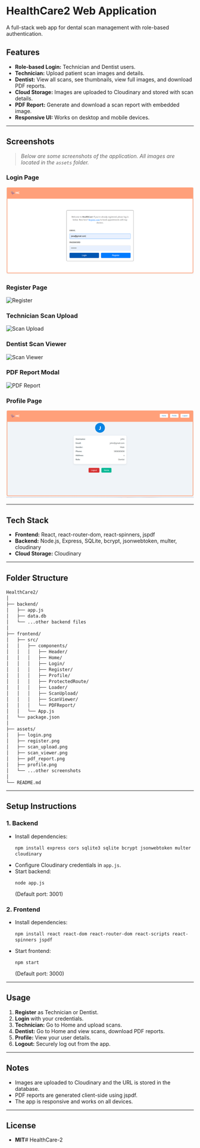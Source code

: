 # HealthCare2 Web Application

A full-stack web app for dental scan management with role-based authentication.

## Features

- **Role-based Login:** Technician and Dentist users.
- **Technician:** Upload patient scan images and details.
- **Dentist:** View all scans, see thumbnails, view full images, and download PDF reports.
- **Cloud Storage:** Images are uploaded to Cloudinary and stored with scan details.
- **PDF Report:** Generate and download a scan report with embedded image.
- **Responsive UI:** Works on desktop and mobile devices.

---

## Screenshots

> _Below are some screenshots of the application. All images are located in the `assets` folder._

### Login Page
![Login](assets/login.png)

### Register Page
![Register](assets/register.png)

### Technician Scan Upload
![Scan Upload](assets/scan_upload.png)

### Dentist Scan Viewer
![Scan Viewer](assets/scan_viewer.png)

### PDF Report Modal
![PDF Report](assets/pdf_report.png)

### Profile Page
![Profile](assets/profile.png)

---

## Tech Stack

- **Frontend:** React, react-router-dom, react-spinners, jspdf
- **Backend:** Node.js, Express, SQLite, bcrypt, jsonwebtoken, multer, cloudinary
- **Cloud Storage:** Cloudinary

---

## Folder Structure

```
HealthCare2/
│
├── backend/
│   ├── app.js
│   ├── data.db
│   └── ...other backend files
│
├── frontend/
│   ├── src/
│   │   ├── components/
│   │   │   ├── Header/
│   │   │   ├── Home/
│   │   │   ├── Login/
│   │   │   ├── Register/
│   │   │   ├── Profile/
│   │   │   ├── ProtectedRoute/
│   │   │   ├── Loader/
│   │   │   ├── ScanUpload/
│   │   │   ├── ScanViewer/
│   │   │   └── PDFReport/
│   │   └── App.js
│   └── package.json
│
├── assets/
│   ├── login.png
│   ├── register.png
│   ├── scan_upload.png
│   ├── scan_viewer.png
│   ├── pdf_report.png
│   ├── profile.png
│   └── ...other screenshots
│
└── README.md
```

---

## Setup Instructions

### 1. Backend

- Install dependencies:
  ```
  npm install express cors sqlite3 sqlite bcrypt jsonwebtoken multer cloudinary
  ```
- Configure Cloudinary credentials in `app.js`.
- Start backend:
  ```
  node app.js
  ```
  (Default port: 3001)

### 2. Frontend

- Install dependencies:
  ```
  npm install react react-dom react-router-dom react-scripts react-spinners jspdf
  ```
- Start frontend:
  ```
  npm start
  ```
  (Default port: 3000)

---

## Usage

1. **Register** as Technician or Dentist.
2. **Login** with your credentials.
3. **Technician:** Go to Home and upload scans.
4. **Dentist:** Go to Home and view scans, download PDF reports.
5. **Profile:** View your user details.
6. **Logout:** Securely log out from the app.

---

## Notes

- Images are uploaded to Cloudinary and the URL is stored in the database.
- PDF reports are generated client-side using jspdf.
- The app is responsive and works on all devices.

---

## License

- **MIT**#   H e a l t h C a r e - 2 
 
 